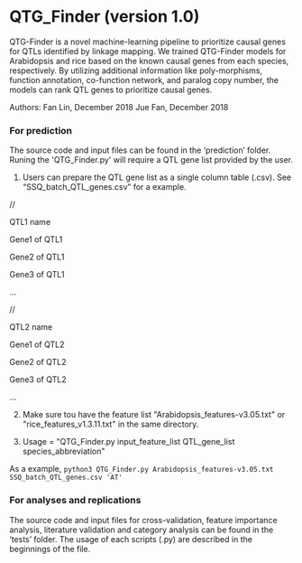 # QTG_Finder (version 1.0)

QTG-Finder is a novel machine-learning pipeline to prioritize causal genes for QTLs identified by linkage mapping. We trained QTG-Finder models for Arabidopsis and rice based on the known causal genes from each species, respectively. By utilizing additional information like poly-morphisms, function annotation, co-function network, and paralog copy number, the models can rank QTL genes to prioritize causal genes.


Authors: Fan Lin, December 2018
         Jue Fan, December 2018

### For prediction

The source code and input files can be found in the ‘prediction’ folder. Runing the 'QTG_Finder.py' will require a QTL gene list provided by the user. 

1. Users can prepare the QTL gene list as a single column table (.csv). See “SSQ_batch_QTL_genes.csv” for a example.

// 

QTL1 name

Gene1 of QTL1

Gene2 of QTL1 

Gene3 of QTL1 

… 

// 

QTL2 name 

Gene1 of QTL2 

Gene2 of QTL2 

Gene3 of QTL2 

…

2. Make sure tou have the feature list "Arabidopsis_features-v3.05.txt" or "rice_features_v1.3.11.txt" in the same directory. 

3. Usage = "QTG_Finder.py input_feature_list QTL_gene_list species_abbreviation"

As a example, ```python3 QTG_Finder.py Arabidopsis_features-v3.05.txt SSQ_batch_QTL_genes.csv 'AT'```



### For analyses and replications

The source code and input files for cross-validation, feature importance analysis, literature validation and category analysis can be found in the ‘tests’ folder. The usage of each scripts (.py) are described in the beginnings of the file.   
